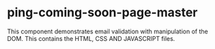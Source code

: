# ping-coming-soon-page-master
This component demonstrates email validation with manipulation of the DOM. This contains the HTML, CSS AND JAVASCRIPT files.
